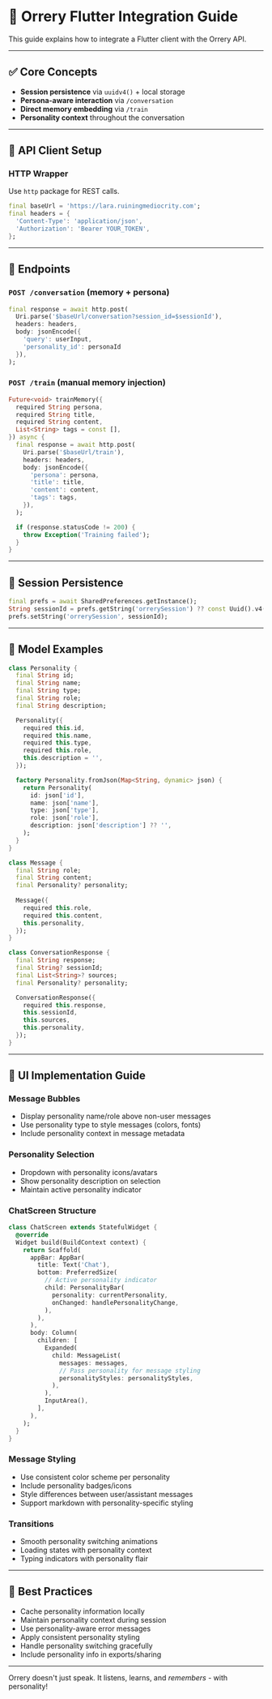 # 📱 Orrery Flutter Integration Guide

This guide explains how to integrate a Flutter client with the Orrery API.

---

## ✅ Core Concepts
- **Session persistence** via `uuidv4()` + local storage
- **Persona-aware interaction** via `/conversation`
- **Direct memory embedding** via `/train`
- **Personality context** throughout the conversation

---

## 🧠 API Client Setup

### HTTP Wrapper
Use `http` package for REST calls.

```dart
final baseUrl = 'https://lara.ruiningmediocrity.com';
final headers = {
  'Content-Type': 'application/json',
  'Authorization': 'Bearer YOUR_TOKEN',
};
```

---

## 🧭 Endpoints

### `POST /conversation` (memory + persona)
```dart
final response = await http.post(
  Uri.parse('$baseUrl/conversation?session_id=$sessionId'),
  headers: headers,
  body: jsonEncode({
    'query': userInput,
    'personality_id': personaId
  }),
);
```

### `POST /train` (manual memory injection)
```dart
Future<void> trainMemory({
  required String persona,
  required String title,
  required String content,
  List<String> tags = const [],
}) async {
  final response = await http.post(
    Uri.parse('$baseUrl/train'),
    headers: headers,
    body: jsonEncode({
      'persona': persona,
      'title': title,
      'content': content,
      'tags': tags,
    }),
  );

  if (response.statusCode != 200) {
    throw Exception('Training failed');
  }
}
```

---

## 💾 Session Persistence

```dart
final prefs = await SharedPreferences.getInstance();
String sessionId = prefs.getString('orrerySession') ?? const Uuid().v4();
prefs.setString('orrerySession', sessionId);
```

---

## 🧬 Model Examples
```dart
class Personality {
  final String id;
  final String name;
  final String type;
  final String role;
  final String description;

  Personality({
    required this.id, 
    required this.name,
    required this.type,
    required this.role,
    this.description = '',
  });

  factory Personality.fromJson(Map<String, dynamic> json) {
    return Personality(
      id: json['id'],
      name: json['name'],
      type: json['type'],
      role: json['role'],
      description: json['description'] ?? '',
    );
  }
}

class Message {
  final String role;
  final String content;
  final Personality? personality;
  
  Message({
    required this.role, 
    required this.content, 
    this.personality,
  });
}

class ConversationResponse {
  final String response;
  final String? sessionId;
  final List<String>? sources;
  final Personality? personality;

  ConversationResponse({
    required this.response, 
    this.sessionId, 
    this.sources,
    this.personality,
  });
}
```

---

## 🎨 UI Implementation Guide

### Message Bubbles
- Display personality name/role above non-user messages
- Use personality type to style messages (colors, fonts)
- Include personality context in message metadata

### Personality Selection
- Dropdown with personality icons/avatars
- Show personality description on selection
- Maintain active personality indicator

### ChatScreen Structure
```dart
class ChatScreen extends StatefulWidget {
  @override
  Widget build(BuildContext context) {
    return Scaffold(
      appBar: AppBar(
        title: Text('Chat'),
        bottom: PreferredSize(
          // Active personality indicator
          child: PersonalityBar(
            personality: currentPersonality,
            onChanged: handlePersonalityChange,
          ),
        ),
      ),
      body: Column(
        children: [
          Expanded(
            child: MessageList(
              messages: messages,
              // Pass personality for message styling
              personalityStyles: personalityStyles,
            ),
          ),
          InputArea(),
        ],
      ),
    );
  }
}
```

### Message Styling
- Use consistent color scheme per personality
- Include personality badges/icons
- Style differences between user/assistant messages
- Support markdown with personality-specific styling

### Transitions
- Smooth personality switching animations
- Loading states with personality context
- Typing indicators with personality flair

---

## 🎯 Best Practices
- Cache personality information locally
- Maintain personality context during session
- Use personality-aware error messages
- Apply consistent personality styling
- Handle personality switching gracefully
- Include personality info in exports/sharing

---

Orrery doesn't just speak. It listens, learns, and *remembers* - with personality!
